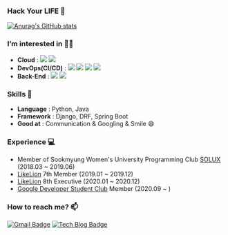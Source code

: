 ### Hack Your LIFE 🖤
[![Anurag's GitHub stats](https://github-readme-stats.vercel.app/api?username=hellouz818)](https://github.com/anuraghazra/github-readme-stats)


### I’m interested in 🙋‍♀️
- **Cloud** :  <img src="https://img.shields.io/badge/Google Cloud-4285F4?style=flat-square&logo=googlecloud&logoColor=white"/> <img src="https://img.shields.io/badge/Amazon AWS-FF9900?style=flat-square&logo=amazonaws&logoColor=white"/>
- **DevOps(CI/CD)** :  <img src="https://img.shields.io/badge/Docker-2496ED?style=flat-square&logo=docker&logoColor=white"/> <img src="https://img.shields.io/badge/Jenkins-D24939?style=flat-square&logo=jenkins&logoColor=white"/>  <img src="https://img.shields.io/badge/Selenium-43B02A?style=flat-square&logo=selenium&logoColor=white"/> <img src="https://img.shields.io/badge/Ansible-EE0000?style=flat-square&logo=ansible&logoColor=white"/>
- **Back-End** : <img src="https://img.shields.io/badge/Spring Boot-6DB33F?style=flat-square&logo=springboot&logoColor=white"/> <img src="https://img.shields.io/badge/Django-092E20?style=flat-square&logo=django&logoColor=white"/> 


### Skills 👊
- **Language** : Python, Java
- **Framework** : Django, DRF, Spring Boot
- **Good at** : Communication & Googling & Smile 😄


### Experience 💻

- Member of Sookmyung Women's University Programming Club [SOLUX](https://solux.dev/) (2018.03 ~ 2019.06)
- [LikeLion](https://www.likelion.net/) 7th Member (2019.01 ~ 2019.12)
- [LikeLion](https://www.likelion.net/) 8th Executive (2020.01 ~ 2020.12)
- [Google Developer Student Club](https://dsc.community.dev/sookmyung-womens-university/)  Member (2020.09 ~ )

### How to reach me? 📫
[![Gmail Badge](https://img.shields.io/badge/Gmail-d14836?style=flat-square&logo=Gmail&logoColor=white&link=mailto:hellouz818@gmail.com)](mailto:hellouz818@gmail.com)
[![Tech Blog Badge](http://img.shields.io/badge/-Tech%20blog-black?style=flat-square&logo=blogger&logoColor=white&link=https://hellouz818.tistory.com/)](https://hellouz818.tistory.com/)



<!--
**hellouz818/hellouz818** is a ✨ _special_ ✨ repository because its `README.md` (this file) appears on your GitHub profile.

Here are some ideas to get you started:

- 🔭 I’m currently working on ...
- 🌱 I’m currently learning ...
- 👯 I’m looking to collaborate on ...
- 🤔 I’m looking for help with ...
- 💬 Ask me about ...
- 📫 How to reach me: ...
- 😄 Pronouns: ...
- ⚡ Fun fact: ...
-->

